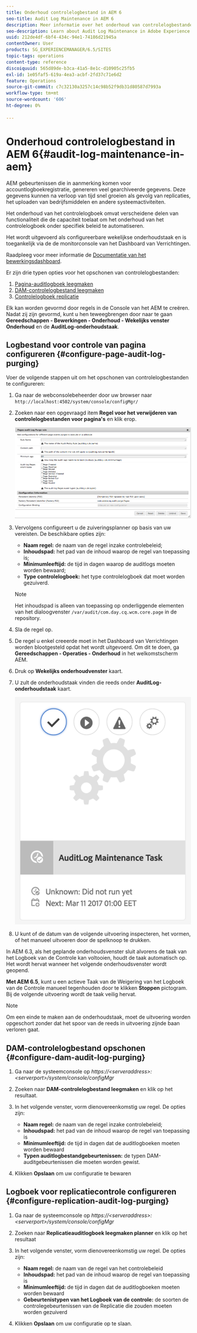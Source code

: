 ```yaml
---
title: Onderhoud controlelogbestand in AEM 6
seo-title: Audit Log Maintenance in AEM 6
description: Meer informatie over het onderhoud van controlelogbestanden in Adobe Experience Manager (AEM).
seo-description: Learn about Audit Log Maintenance in Adobe Experience Manager (AEM).
uuid: 212de4df-6bf4-434c-94e1-74186d21945a
contentOwner: User
products: SG_EXPERIENCEMANAGER/6.5/SITES
topic-tags: operations
content-type: reference
discoiquuid: 565d89de-b3ca-41a5-8e1c-d10905c25fb5
exl-id: 1e05faf5-619a-4ea3-acbf-2fd37c71e6d2
feature: Operations
source-git-commit: c7c32130a3257c14c98b52f9db31d80587d7993a
workflow-type: tm+mt
source-wordcount: '606'
ht-degree: 0%

---
```


# Onderhoud controlelogbestand in AEM 6{#audit-log-maintenance-in-aem}

AEM gebeurtenissen die in aanmerking komen voor accountlogboekregistratie, genereren veel gearchiveerde gegevens. Deze gegevens kunnen na verloop van tijd snel groeien als gevolg van replicaties, het uploaden van bedrijfsmiddelen en andere systeemactiviteiten.

Het onderhoud van het controlelogboek omvat verscheidene delen van functionaliteit die de capaciteit toelaat om het onderhoud van het controlelogboek onder specifiek beleid te automatiseren.

Het wordt uitgevoerd als configureerbare wekelijkse onderhoudstaak en is toegankelijk via de de monitorconsole van het Dashboard van Verrichtingen.

Raadpleeg voor meer informatie de [Documentatie van het bewerkingsdashboard](/help/sites-administering/operations-dashboard.md).

Er zijn drie typen opties voor het opschonen van controlelogbestanden:

1. [Pagina-auditlogboek leegmaken](/help/sites-administering/operations-audit-log.md#configure-page-audit-log-purging)
1. [DAM-controlelogbestand leegmaken](/help/sites-administering/operations-audit-log.md#configure-dam-audit-log-purging)
1. [Controlelogboek replicatie](/help/sites-administering/operations-audit-log.md#configure-replication-audit-log-purging)

Elk kan worden gevormd door regels in de Console van het AEM te creëren. Nadat zij zijn gevormd, kunt u hen teweegbrengen door naar te gaan **Gereedschappen - Bewerkingen - Onderhoud - Wekelijks venster Onderhoud** en de **AuditLog-onderhoudstaak**.

## Logbestand voor controle van pagina configureren {#configure-page-audit-log-purging}

Voer de volgende stappen uit om het opschonen van controlelogbestanden te configureren:

1. Ga naar de webconsolebeheerder door uw browser naar `http://localhost:4502/system/console/configMgr/`

1. Zoeken naar een opgevraagd item **Regel voor het verwijderen van controlelogbestanden voor pagina&#39;s** en klik erop.

   ![chlimage_1-365](assets/chlimage_1-365.png)

1. Vervolgens configureert u de zuiveringsplanner op basis van uw vereisten. De beschikbare opties zijn:

   * **Naam regel:** de naam van de regel inzake controlebeleid;
   * **Inhoudspad:** het pad van de inhoud waarop de regel van toepassing is;
   * **Minimumleeftijd:** de tijd in dagen waarop de auditlogs moeten worden bewaard;
   * **Type controlelogboek:** het type controlelogboek dat moet worden gezuiverd.

   >[!NOTE]
   >
   >Het inhoudspad is alleen van toepassing op onderliggende elementen van het dialoogvenster `/var/audit/com.day.cq.wcm.core.page` in de repository.

1. Sla de regel op.
1. De regel u enkel creeerde moet in het Dashboard van Verrichtingen worden blootgesteld opdat het wordt uitgevoerd. Om dit te doen, ga **Gereedschappen - Operaties - Onderhoud** in het welkomstscherm AEM.

1. Druk op **Wekelijks onderhoudvenster** kaart.

1. U zult de onderhoudstaak vinden die reeds onder **AuditLog-onderhoudstaak** kaart.

   ![chlimage_1-366](assets/chlimage_1-366.png)

1. U kunt of de datum van de volgende uitvoering inspecteren, het vormen, of het manueel uitvoeren door de spelknoop te drukken.

In AEM 6.3, als het geplande onderhoudsvenster sluit alvorens de taak van het Logboek van de Controle kan voltooien, houdt de taak automatisch op. Het wordt hervat wanneer het volgende onderhoudsvenster wordt geopend.

**Met AEM 6.5**, kunt u een actieve Taak van de Weigering van het Logboek van de Controle manueel tegenhouden door te klikken **Stoppen** pictogram. Bij de volgende uitvoering wordt de taak veilig hervat.

>[!NOTE]
>
>Om een einde te maken aan de onderhoudstaak, moet de uitvoering worden opgeschort zonder dat het spoor van de reeds in uitvoering zijnde baan verloren gaat.

## DAM-controlelogbestand opschonen {#configure-dam-audit-log-purging}

1. Ga naar de systeemconsole op *https://&lt;serveraddress>:&lt;serverport>/system/console/configMgr*
1. Zoeken naar **DAM-controlelogbestand leegmaken** en klik op het resultaat.
1. In het volgende venster, vorm dienovereenkomstig uw regel. De opties zijn:

   * **Naam regel:** de naam van de regel inzake controlebeleid;
   * **Inhoudspad:** het pad van de inhoud waarop de regel van toepassing is
   * **Minimumleeftijd:** de tijd in dagen dat de auditlogboeken moeten worden bewaard
   * **Typen auditlogbestandgebeurtenissen:** de typen DAM-auditgebeurtenissen die moeten worden gewist.

1. Klikken **Opslaan** om uw configuratie te bewaren

## Logboek voor replicatiecontrole configureren  {#configure-replication-audit-log-purging}

1. Ga naar de systeemconsole op *https://&lt;serveraddress>:&lt;serverport>/system/console/configMgr*
1. Zoeken naar **Replicatieauditlogboek leegmaken planner** en klik op het resultaat
1. In het volgende venster, vorm dienovereenkomstig uw regel. De opties zijn:

   * **Naam regel:** de naam van de regel van het controlebeleid
   * **Inhoudspad:** het pad van de inhoud waarop de regel van toepassing is
   * **Minimumleeftijd:** de tijd in dagen dat de auditlogboeken moeten worden bewaard
   * **Gebeurtenistypen van het Logboek van de controle:** de soorten de controlegebeurtenissen van de Replicatie die zouden moeten worden gezuiverd

1. Klikken **Opslaan** om uw configuratie op te slaan.
